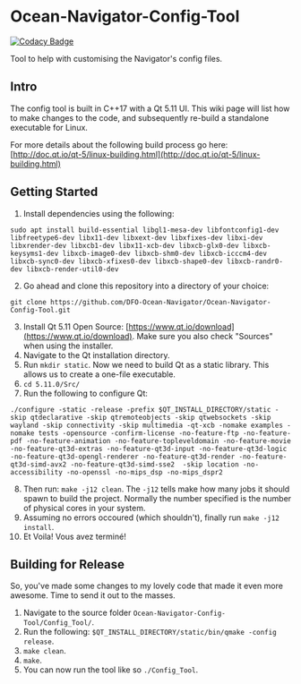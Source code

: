 # Ocean-Navigator-Config-Tool

[![Codacy Badge](https://api.codacy.com/project/badge/Grade/32d9cc8cd9784783afc17c4e9bd3490e)](https://www.codacy.com/app/htmlboss/Ocean-Navigator-Config-Tool?utm_source=github.com&amp;utm_medium=referral&amp;utm_content=DFO-Ocean-Navigator/Ocean-Navigator-Config-Tool&amp;utm_campaign=Badge_Grade)

Tool to help with customising the Navigator's config files.

## Intro
The config tool is built in C++17 with a Qt 5.11 UI. This wiki page will list how to make changes to the code, and subsequently re-build a standalone executable for Linux.

For more details about the following build process go here: [http://doc.qt.io/qt-5/linux-building.html](http://doc.qt.io/qt-5/linux-building.html)

## Getting Started
1. Install dependencies using the following:
```shell
sudo apt install build-essential libgl1-mesa-dev libfontconfig1-dev libfreetype6-dev libx11-dev libxext-dev libxfixes-dev libxi-dev libxrender-dev libxcb1-dev libx11-xcb-dev libxcb-glx0-dev libxcb-keysyms1-dev libxcb-image0-dev libxcb-shm0-dev libxcb-icccm4-dev libxcb-sync0-dev libxcb-xfixes0-dev libxcb-shape0-dev libxcb-randr0-dev libxcb-render-util0-dev
```
2. Go ahead and clone this repository into a directory of your choice:
```shell
git clone https://github.com/DFO-Ocean-Navigator/Ocean-Navigator-Config-Tool.git
```
3. Install Qt 5.11 Open Source: [https://www.qt.io/download](https://www.qt.io/download). Make sure you also check "Sources" when using the installer.
4. Navigate to the Qt installation directory.
5. Run `mkdir static`. Now we need to build Qt as a static library. This allows us to create a one-file executable.
6. `cd 5.11.0/Src/`
7. Run the following to configure Qt:
```shell
./configure -static -release -prefix $QT_INSTALL_DIRECTORY/static -skip qtdeclarative -skip qtremoteobjects -skip qtwebsockets -skip wayland -skip connectivity -skip multimedia -qt-xcb -nomake examples -nomake tests -opensource -confirm-license -no-feature-ftp -no-feature-pdf -no-feature-animation -no-feature-topleveldomain -no-feature-movie -no-feature-qt3d-extras -no-feature-qt3d-input -no-feature-qt3d-logic -no-feature-qt3d-opengl-renderer -no-feature-qt3d-render -no-feature-qt3d-simd-avx2 -no-feature-qt3d-simd-sse2  -skip location -no-accessibility -no-openssl -no-mips_dsp -no-mips_dspr2 
```
8. Then run: `make -j12 clean`. The `-j12` tells make how many jobs it should spawn to build the project. Normally the number specified is the number of physical cores in your system.
9. Assuming no errors occoured (which shouldn't), finally run `make -j12 install`.
10. Et Voila! Vous avez terminé!

## Building for Release
So, you've made some changes to my lovely code that made it even more awesome. Time to send it out to the masses.
1. Navigate to the source folder `Ocean-Navigator-Config-Tool/Config_Tool/`.
2. Run the following: `$QT_INSTALL_DIRECTORY/static/bin/qmake -config release`.
3. `make clean`.
4. `make`.
5. You can now run the tool like so `./Config_Tool`.